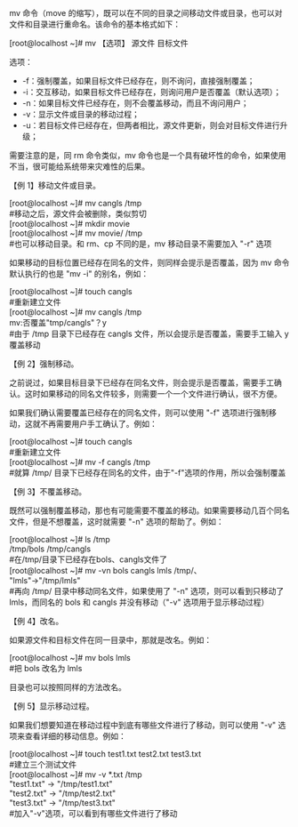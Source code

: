 mv 命令（move 的缩写），既可以在不同的目录之间移动文件或目录，也可以对文件和目录进行重命名。该命令的基本格式如下：

\[root@localhost ~\]\# mv 【选项】 源文件 目标文件

选项：

* -f：强制覆盖，如果目标文件已经存在，则不询问，直接强制覆盖；
* -i：交互移动，如果目标文件已经存在，则询问用户是否覆盖（默认选项）；
* -n：如果目标文件已经存在，则不会覆盖移动，而且不询问用户；
* -v：显示文件或目录的移动过程；
* -u：若目标文件已经存在，但两者相比，源文件更新，则会对目标文件进行升级；

需要注意的是，同 rm 命令类似，mv 命令也是一个具有破坏性的命令，如果使用不当，很可能给系统带来灾难性的后果。

【例 1】移动文件或目录。

\[root@localhost ~\]\# mv cangls /tmp  
\#移动之后，源文件会被删除，类似剪切  
\[root@localhost ~\]\# mkdir movie  
\[root@localhost ~\]\# mv movie/ /tmp  
\#也可以移动目录。和 rm、cp 不同的是，mv 移动目录不需要加入 "-r" 选项

如果移动的目标位置已经存在同名的文件，则同样会提示是否覆盖，因为 mv 命令默认执行的也是 "mv -i" 的别名，例如：

\[root@localhost ~\]\# touch cangls  
\#重新建立文件  
\[root@localhost ~\]\# mv cangls /tmp  
mv:否覆盖"tmp/cangls"？y  
\#由于 /tmp 目录下已经存在 cangls 文件，所以会提示是否覆盖，需要手工输入 y 覆盖移动

【例 2】强制移动。

之前说过，如果目标目录下已经存在同名文件，则会提示是否覆盖，需要手工确认。这时如果移动的同名文件较多，则需要一个一个文件进行确认，很不方便。

如果我们确认需要覆盖已经存在的同名文件，则可以使用 "-f" 选项进行强制移动，这就不再需要用户手工确认了。例如：

\[root@localhost ~\]\# touch cangls  
\#重新建立文件  
\[root@localhost ~\]\# mv -f cangls /tmp  
\#就算 /tmp/ 目录下已经存在同名的文件，由于"-f"选项的作用，所以会强制覆盖

【例 3】不覆盖移动。

既然可以强制覆盖移动，那也有可能需要不覆盖的移动。如果需要移动几百个同名文件，但是不想覆盖，这时就需要 "-n" 选项的帮助了。例如：

\[root@localhost ~\]\# ls /tmp  
/tmp/bols /tmp/cangls  
\#在/tmp/目录下已经存在bols、cangls文件了  
\[root@localhost ~\]\# mv -vn bols cangls lmls /tmp/、  
"lmls"-&gt;"/tmp/lmls"  
\#再向 /tmp/ 目录中移动同名文件，如果使用了 "-n" 选项，则可以看到只移动了 lmls，而同名的 bols 和 cangls 并没有移动（"-v" 选项用于显示移动过程）

【例 4】改名。

如果源文件和目标文件在同一目录中，那就是改名。例如：

\[root@localhost ~\]\# mv bols lmls  
\#把 bols 改名为 lmls

目录也可以按照同样的方法改名。

【例 5】显示移动过程。

如果我们想要知道在移动过程中到底有哪些文件进行了移动，则可以使用 "-v" 选项来查看详细的移动信息。例如：

\[root@localhost ~\]\# touch test1.txt test2.txt test3.txt  
\#建立三个测试文件  
\[root@localhost ~\]\# mv -v \*.txt /tmp  
"test1.txt" -&gt; "/tmp/test1.txt"  
"test2.txt" -&gt; "/tmp/test2.txt"  
"test3.txt" -&gt; "/tmp/test3.txt"  
\#加入"-v"选项，可以看到有哪些文件进行了移动

